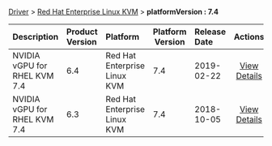 
[Driver](/README.md)  >  [Red Hat Enterprise Linux KVM](/index/Driver/Red_Hat_Enterprise_Linux_KVM.md)  >  **platformVersion : 7.4**



| Description            | Product Version    | Platform                | Platform Version           | Release Date           |             Actions              |
| ---------------------- | :----------------- | :---------------------- | -------------------------- | :--------------------- | :------------------------------: |
| NVIDIA vGPU for RHEL KVM 7.4 | 6.4 | Red Hat Enterprise Linux KVM | 7.4 | 2019-02-22 | [View Details](/details/b4c95b_NVIDIA_vGPU_for_RHEL_KVM_7.4.md) |
| NVIDIA vGPU for RHEL KVM 7.4 | 6.3 | Red Hat Enterprise Linux KVM | 7.4 | 2018-10-05 | [View Details](/details/c0be29_NVIDIA_vGPU_for_RHEL_KVM_7.4.md) |
